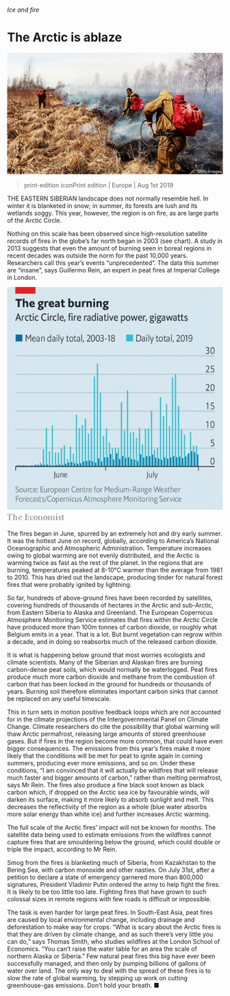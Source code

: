 ###### Ice and fire

# The Arctic is ablaze 

![image](images/20190803_EUP003.jpg) 

> print-edition iconPrint edition | Europe | Aug 1st 2019 

THE EASTERN SIBERIAN landscape does not normally resemble hell. In winter it is blanketed in snow; in summer, its forests are lush and its wetlands soggy. This year, however, the region is on fire, as are large parts of the Arctic Circle. 

Nothing on this scale has been observed since high-resolution satellite records of fires in the globe’s far north began in 2003 (see chart). A study in 2013 suggests that even the amount of burning seen in boreal regions in recent decades was outside the norm for the past 10,000 years. Researchers call this year’s events “unprecedented”. The data this summer are “insane”, says Guillermo Rein, an expert in peat fires at Imperial College in London. 

![image](images/20190803_EUC498.png) 

The fires began in June, spurred by an extremely hot and dry early summer. It was the hottest June on record, globally, according to America’s National Oceanographic and Atmospheric Administration. Temperature increases owing to global warming are not evenly distributed, and the Arctic is warming twice as fast as the rest of the planet. In the regions that are burning, temperatures peaked at 8-10°C warmer than the average from 1981 to 2010. This has dried out the landscape, producing tinder for natural forest fires that were probably ignited by lightning. 

So far, hundreds of above-ground fires have been recorded by satellites, covering hundreds of thousands of hectares in the Arctic and sub-Arctic, from Eastern Siberia to Alaska and Greenland. The European Copernicus Atmosphere Monitoring Service estimates that fires within the Arctic Circle have produced more than 100m tonnes of carbon dioxide, or roughly what Belgium emits in a year. That is a lot. But burnt vegetation can regrow within a decade, and in doing so reabsorbs much of the released carbon dioxide. 

It is what is happening below ground that most worries ecologists and climate scientists. Many of the Siberian and Alaskan fires are burning carbon-dense peat soils, which would normally be waterlogged. Peat fires produce much more carbon dioxide and methane from the combustion of carbon that has been locked in the ground for hundreds or thousands of years. Burning soil therefore eliminates important carbon sinks that cannot be replaced on any useful timescale. 

This in turn sets in motion positive feedback loops which are not accounted for in the climate projections of the Intergovernmental Panel on Climate Change. Climate researchers do cite the possibility that global warming will thaw Arctic permafrost, releasing large amounts of stored greenhouse gases. But if fires in the region become more common, that could have even bigger consequences. The emissions from this year’s fires make it more likely that the conditions will be met for peat to ignite again in coming summers, producing ever more emissions, and so on. Under these conditions, “I am convinced that it will actually be wildfires that will release much faster and bigger amounts of carbon,” rather than melting permafrost, says Mr Rein. The fires also produce a fine black soot known as black carbon which, if dropped on the Arctic sea ice by favourable winds, will darken its surface, making it more likely to absorb sunlight and melt. This decreases the reflectivity of the region as a whole (blue water absorbs more solar energy than white ice) and further increases Arctic warming. 

The full scale of the Arctic fires’ impact will not be known for months. The satellite data being used to estimate emissions from the wildfires cannot capture fires that are smouldering below the ground, which could double or triple the impact, according to Mr Rein. 

Smog from the fires is blanketing much of Siberia, from Kazakhstan to the Bering Sea, with carbon monoxide and other nasties. On July 31st, after a petition to declare a state of emergency garnered more than 800,000 signatures, President Vladimir Putin ordered the army to help fight the fires. It is likely to be too little too late. Fighting fires that have grown to such colossal sizes in remote regions with few roads is difficult or impossible. 

The task is even harder for large peat fires. In South-East Asia, peat fires are caused by local environmental change, including drainage and deforestation to make way for crops. “What is scary about the Arctic fires is that they are driven by climate change, and as such there’s very little you can do,” says Thomas Smith, who studies wildfires at the London School of Economics. “You can’t raise the water table for an area the scale of northern Alaska or Siberia.” Few natural peat fires this big have ever been successfully managed, and then only by pumping billions of gallons of water over land. The only way to deal with the spread of these fires is to slow the rate of global warming, by stepping up work on cutting greenhouse-gas emissions. Don’t hold your breath. ■ 

